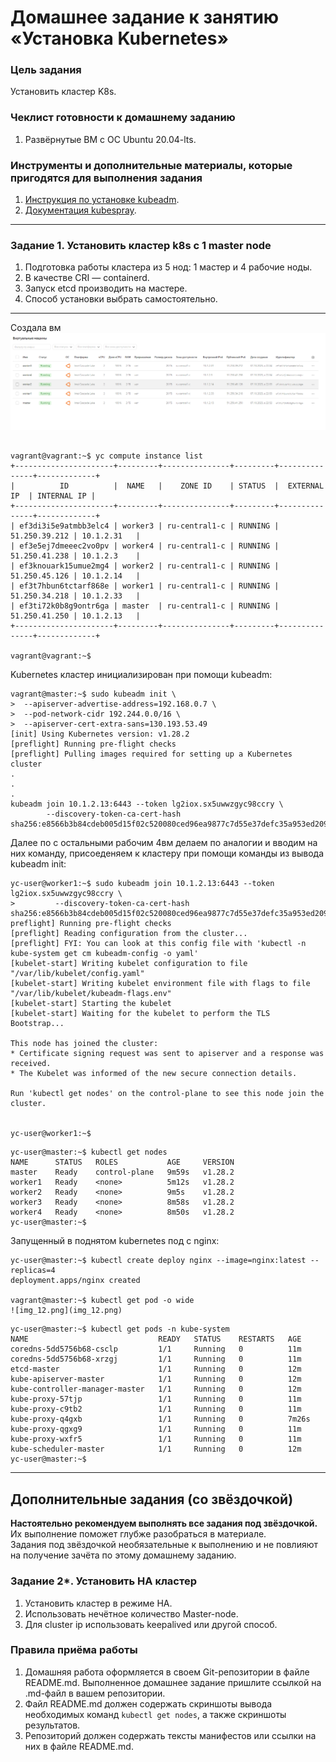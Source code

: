 # Домашнее задание к занятию «Установка Kubernetes»

### Цель задания

Установить кластер K8s.

### Чеклист готовности к домашнему заданию

1. Развёрнутые ВМ с ОС Ubuntu 20.04-lts.


### Инструменты и дополнительные материалы, которые пригодятся для выполнения задания

1. [Инструкция по установке kubeadm](https://kubernetes.io/docs/setup/production-environment/tools/kubeadm/create-cluster-kubeadm/).
2. [Документация kubespray](https://kubespray.io/).

-----

### Задание 1. Установить кластер k8s с 1 master node

1. Подготовка работы кластера из 5 нод: 1 мастер и 4 рабочие ноды.
2. В качестве CRI — containerd.
3. Запуск etcd производить на мастере.
4. Способ установки выбрать самостоятельно.

---
Создала вм
![img_11.png](img_11.png)
```commandline

vagrant@vagrant:~$ yc compute instance list
+----------------------+---------+---------------+---------+---------------+-------------+
|          ID          |  NAME   |    ZONE ID    | STATUS  |  EXTERNAL IP  | INTERNAL IP |
+----------------------+---------+---------------+---------+---------------+-------------+
| ef3di3i5e9atmbb3elc4 | worker3 | ru-central1-c | RUNNING | 51.250.39.212 | 10.1.2.31   |
| ef3e5ej7dmeeec2vo0pv | worker4 | ru-central1-c | RUNNING | 51.250.41.238 | 10.1.2.3    |
| ef3knouark15umue2mg4 | worker2 | ru-central1-c | RUNNING | 51.250.45.126 | 10.1.2.14   |
| ef3t7hbun6tctarf868e | worker1 | ru-central1-c | RUNNING | 51.250.34.218 | 10.1.2.33   |
| ef3ti72k0b8g9ontr6ga | master  | ru-central1-c | RUNNING | 51.250.41.250 | 10.1.2.13   |
+----------------------+---------+---------------+---------+---------------+-------------+

vagrant@vagrant:~$

```
Kubernetes кластер инициализирован при помощи kubeadm:
```
vagrant@master:~$ sudo kubeadm init \
>  --apiserver-advertise-address=192.168.0.7 \
>  --pod-network-cidr 192.244.0.0/16 \
>  --apiserver-cert-extra-sans=130.193.53.49
[init] Using Kubernetes version: v1.28.2
[preflight] Running pre-flight checks
[preflight] Pulling images required for setting up a Kubernetes cluster
.
.
.
kubeadm join 10.1.2.13:6443 --token lg2iox.sx5uwwzgyc98ccry \
        --discovery-token-ca-cert-hash sha256:e8566b3b84cdeb005d15f02c520080ced96ea9877c7d55e37defc35a953ed209

```

Далее по с остальными рабочим 4вм делаем по аналогии и вводим на них команду,
присоеденяем к кластеру при помощи команды из вывода kubeadm init:
```commandline
yc-user@worker1:~$ sudo kubeadm join 10.1.2.13:6443 --token lg2iox.sx5uwwzgyc98ccry \
>         --discovery-token-ca-cert-hash sha256:e8566b3b84cdeb005d15f02c520080ced96ea9877c7d55e37defc35a953ed209
preflight] Running pre-flight checks
[preflight] Reading configuration from the cluster...
[preflight] FYI: You can look at this config file with 'kubectl -n kube-system get cm kubeadm-config -o yaml'
[kubelet-start] Writing kubelet configuration to file "/var/lib/kubelet/config.yaml"
[kubelet-start] Writing kubelet environment file with flags to file "/var/lib/kubelet/kubeadm-flags.env"
[kubelet-start] Starting the kubelet
[kubelet-start] Waiting for the kubelet to perform the TLS Bootstrap...

This node has joined the cluster:
* Certificate signing request was sent to apiserver and a response was received.
* The Kubelet was informed of the new secure connection details.

Run 'kubectl get nodes' on the control-plane to see this node join the cluster.


yc-user@worker1:~$
```
```commandline
yc-user@master:~$ kubectl get nodes
NAME      STATUS   ROLES           AGE     VERSION
master    Ready    control-plane   9m59s   v1.28.2
worker1   Ready    <none>          5m12s   v1.28.2
worker2   Ready    <none>          9m5s    v1.28.2
worker3   Ready    <none>          8m58s   v1.28.2
worker4   Ready    <none>          8m50s   v1.28.2
yc-user@master:~$
```

Запущенный в поднятом kubernetes под с nginx:
```commandline
yc-user@master:~$ kubectl create deploy nginx --image=nginx:latest --replicas=4
deployment.apps/nginx created

vagrant@master:~$ kubectl get pod -o wide
![img_12.png](img_12.png)
```

```commandline
yc-user@master:~$ kubectl get pods -n kube-system
NAME                             READY   STATUS    RESTARTS   AGE
coredns-5dd5756b68-csclp         1/1     Running   0          11m
coredns-5dd5756b68-xrzgj         1/1     Running   0          11m
etcd-master                      1/1     Running   0          12m
kube-apiserver-master            1/1     Running   0          12m
kube-controller-manager-master   1/1     Running   0          12m
kube-proxy-57tjp                 1/1     Running   0          11m
kube-proxy-c9tb2                 1/1     Running   0          11m
kube-proxy-q4gxb                 1/1     Running   0          7m26s
kube-proxy-qgxg9                 1/1     Running   0          11m
kube-proxy-wxfr5                 1/1     Running   0          11m
kube-scheduler-master            1/1     Running   0          12m
yc-user@master:~$
```
------

## Дополнительные задания (со звёздочкой)

**Настоятельно рекомендуем выполнять все задания под звёздочкой.** Их выполнение поможет глубже разобраться в материале.   
Задания под звёздочкой необязательные к выполнению и не повлияют на получение зачёта по этому домашнему заданию. 

### Задание 2*. Установить HA кластер

1. Установить кластер в режиме HA.
2. Использовать нечётное количество Master-node.
3. Для cluster ip использовать keepalived или другой способ.

### Правила приёма работы

1. Домашняя работа оформляется в своем Git-репозитории в файле README.md. Выполненное домашнее задание пришлите ссылкой на .md-файл в вашем репозитории.
2. Файл README.md должен содержать скриншоты вывода необходимых команд `kubectl get nodes`, а также скриншоты результатов.
3. Репозиторий должен содержать тексты манифестов или ссылки на них в файле README.md.
